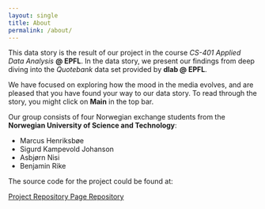 ```yaml
---
layout: single
title: About
permalink: /about/
---
```


This data story is the result of our project in the course _CS-401 Applied Data Analysis_ **@ EPFL**. In the data story, we present our findings from deep diving into the _Quotebank_ data set provided by **dlab @ EPFL**.

We have focused on exploring how the mood in the media evolves, and are pleased that you have found your way to our data story. To read through the story, you might click on **Main** in the top bar.

Our group consists of four Norwegian exchange students from the **Norwegian University of Science and Technology**:

- Marcus Henriksbøe
- Sigurd Kampevold Johanson
- Asbjørn Nisi
- Benjamin Rike

The source code for the project could be found at:

<a href="https://github.com/epfl-ada/ada-2021-project-gutta-boys" rel="nofollow noopener noreferrer">
<i class="fab fa-fw fa-github" aria-hidden="true">
</i>
Project Repository
</a>

<a href="https://github.com/sigurdkampevold/media_mood" rel="nofollow noopener noreferrer">
<i class="fab fa-fw fa-github" aria-hidden="true"> 
</i>
Page Repository
</a>
